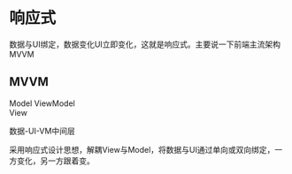 # 响应式

数据与UI绑定，数据变化UI立即变化，这就是响应式。主要说一下前端主流架构 MVVM

## MVVM

Model
ViewModel  
View

数据-UI-VM中间层

采用响应式设计思想，解耦View与Model，将数据与UI通过单向或双向绑定，一方变化，另一方跟着变。
